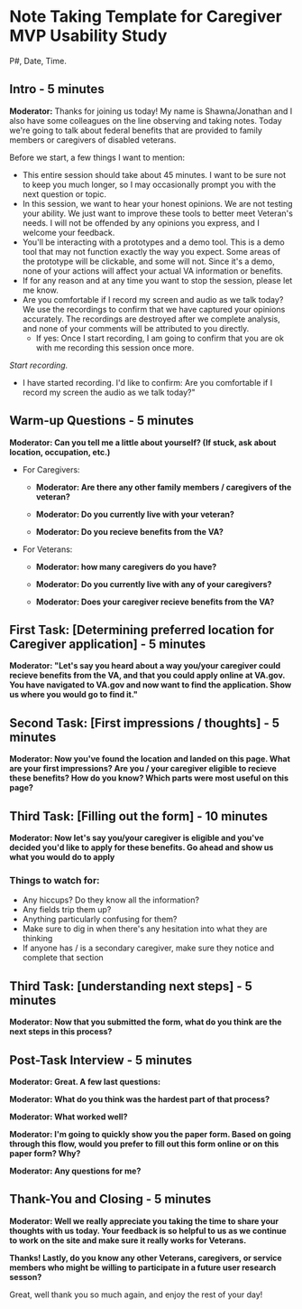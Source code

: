 # Note Taking Template for Caregiver MVP Usability Study

P#, Date, Time.


## Intro - 5 minutes

**Moderator:** Thanks for joining us today! My name is Shawna/Jonathan and I also have some colleagues on the line observing and taking notes. Today we're going to talk about federal benefits that are provided to family members or caregivers of disabled veterans. 

Before we start, a few things I want to mention:

- This entire session should take about 45 minutes. I want to be sure not to keep you much longer, so I may occasionally prompt you with the next question or topic.
- In this session, we want to hear your honest opinions. We are not testing your ability. We just want to improve these tools to better meet Veteran's needs. I will not be offended by any opinions you express, and I welcome your feedback.
- You'll be interacting with a prototypes and a demo tool. This is a demo tool that may not function exactly the way you expect. Some areas of the prototype will be clickable, and some will not. Since it's a demo, none of your actions will affect your actual VA information or benefits.
- If for any reason and at any time you want to stop the session, please let me know.
- Are you comfortable if I record my screen and audio as we talk today? We use the recordings to confirm that we have captured your opinions accurately. The recordings are destroyed after we complete analysis, and none of your comments will be attributed to you directly. 
    - If yes: Once I start recording, I am going to confirm that you are ok with me recording this session once more. 

*Start recording.*

- I have started recording. I'd like to confirm: Are you comfortable if I record my screen the audio as we talk today?" 

## Warm-up Questions - 5 minutes

**Moderator: Can you tell me a little about yourself? (If stuck, ask about location, occupation, etc.)**

- For Caregivers:
   - **Moderator: Are there any other family members / caregivers of the veteran?**
   
   - **Moderator: Do you currently live with your veteran?**
   
   - **Moderator: Do you recieve benefits from the VA?**

- For Veterans:
   - **Moderator: how many caregivers do you have?**
   
   - **Moderator: Do you currently live with any of your caregivers?**
   
   - **Moderator: Does your caregiver recieve benefits from the VA?**
   

## First Task: [Determining preferred location for Caregiver application] - 5 minutes

**Moderator: "Let's say you heard about a way you/your caregiver could recieve benefits from the VA, and that you could apply online at VA.gov.  You have navigated to VA.gov and now want to find the application. Show us where you would go to find it."**


## Second Task: [First impressions / thoughts] - 5 minutes

**Moderator: Now you've found the location and landed on this page. What are your first impressions? Are you / your caregiver eligible to recieve these benefits?  How do you know?  Which parts were most useful on this page?**

## Third Task: [Filling out the form] - 10 minutes

**Moderator: Now let's say you/your caregiver is eligible and you've decided you'd like to apply for these benefits. Go ahead and show us what you would do to apply**

### Things to watch for:

- Any hiccups? Do they know all the information?
- Any fields trip them up?
- Anything particularly confusing for them?
- Make sure to dig in when there's any hesitation into what they are thinking
- If anyone has / is a secondary caregiver, make sure they notice and complete that section

## Third Task: [understanding next steps] - 5 minutes

**Moderator: Now that you submitted the form, what do you think are the next steps in this process?** 

## Post-Task Interview - 5 minutes

**Moderator: Great. A few last questions:**

**Moderator: What do you think was the hardest part of that process?**

**Moderator: What worked well?**

**Moderator: I'm going to quickly show you the paper form.  Based on going through this flow, would you prefer to fill out this form online or on this paper form? Why?**


**Moderator: Any questions for me?** 

## Thank-You and Closing - 5 minutes

**Moderator: Well we really appreciate you taking the time to share your thoughts with us today. Your feedback is so helpful to us as we continue to work on the site and make sure it really works for Veterans.**

**Thanks! Lastly, do you know any other Veterans, caregivers, or service members who might be willing to participate in a future user research sesson?**
    
 

Great, well thank you so much again, and enjoy the rest of your day!
